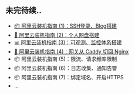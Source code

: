 ## 未完待续..

- [📦 阿里云装机指南 (1)：SSH登录、Blog搭建][1]
- [📁 阿里云装机指南 (2)：个人网盘搭建][2]
- [📊 阿里云装机指南 (3)：可观测、监控体系搭建][3]
- [🚀 阿里云装机指南 (4)：网关从 Caddy 切回 Nginx][4]
- 📦 阿里云装机指南 (5)：限流、请求频率限制
- 📦 阿里云装机指南 (6)：日志收集、通知告警
- 📦 阿里云装机指南 (7)：绑定域名、开启HTTPS
- ...

[1]: https://bec.today/fx?draft/ecs_tutorial/01_blog
[2]: https://bec.today/fx?draft/ecs_tutorial/02_drive
[3]: https://bec.today/fx?draft/ecs_tutorial/03_monitoring
[4]: https://bec.today/fx?draft/ecs_tutorial/04_nginx
